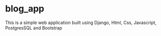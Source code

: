 # blog_app
This is a simple web application built using Django, Html, Css, Javascript, PostgresSQL and Bootstrap
